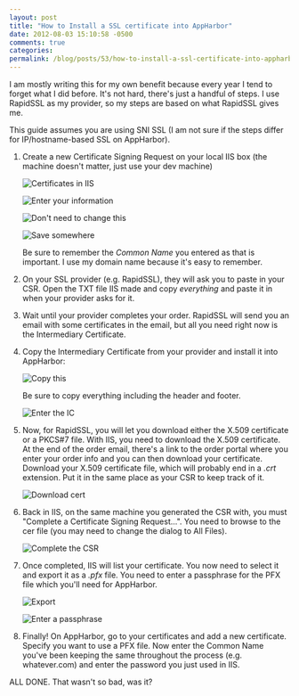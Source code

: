 ```yaml
---
layout: post
title: "How to Install a SSL certificate into AppHarbor"
date: 2012-08-03 15:10:58 -0500
comments: true
categories:
permalink: /blog/posts/53/how-to-install-a-ssl-certificate-into-appharbor
---
```


I am mostly writing this for my own benefit because every year I tend to forget what I did before. It's not hard, there's just a handful of steps. I use RapidSSL as my provider, so my steps are based on what RapidSSL gives me.

This guide assumes you are using SNI SSL (I am not sure if the steps differ for IP/hostname-based SSL on AppHarbor).

1. Create a new Certificate Signing Request on your local IIS box (the machine doesn't matter, just use your dev machine)

    ![Certificates in IIS](/blog/images/55.png)

    ![Enter your information](/blog/images/65.png)

    ![Don't need to change this](/blog/images/57.png)

    ![Save somewhere](/blog/images/58.png)

    Be sure to remember the *Common Name* you entered as that is important. I use my domain name because it's easy to remember.

2. On your SSL provider (e.g. RapidSSL), they will ask you to paste in your CSR. Open the TXT file IIS made and copy *everything* and paste it in when your provider asks for it.

3. Wait until your provider completes your order. RapidSSL will send you an email with some certificates in the email, but all you need right now is the Intermediary Certificate.

4. Copy the Intermediary Certificate from your provider and install it into AppHarbor:

    ![Copy this](/blog/images/59.png)

    Be sure to copy everything including the header and footer.

    ![Enter the IC](/blog/images/60.png)

5. Now, for RapidSSL, you will let you download either the X.509 certificate or a PKCS#7 file. With IIS, you need to download the X.509 certificate. At the end of the order email, there's a link to the order portal where you enter your order info and you can then download your certificate. Download your X.509 certificate file, which will probably end in a *.crt* extension. Put it in the same place as your CSR to keep track of it.

    ![Download cert](/blog/images/61.png)

6. Back in IIS, on the same machine you generated the CSR with, you must "Complete a Certificate Signing Request...". You need to browse to the cer file (you may need to change the dialog to All Files).

    ![Complete the CSR](/blog/images/62.png)

7. Once completed, IIS will list your certificate. You now need to select it and export it as a *.pfx* file. You need to enter a passphrase for the PFX file which you'll need for AppHarbor.

    ![Export](/blog/images/63.png)

    ![Enter a passphrase](/blog/images/64.png)

8. Finally! On AppHarbor, go to your certificates and add a new certificate. Specify you want to use a PFX file. Now enter the Common Name you've been keeping the same throughout the process (e.g. whatever.com) and enter the password you just used in IIS.

ALL DONE. That wasn't so bad, was it?